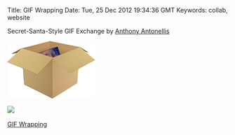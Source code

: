 Title: GIF Wrapping
Date: Tue, 25 Dec 2012 19:34:36 GMT
Keywords: collab, website

Secret-Santa-Style GIF Exchange by [Anthony Antonellis](http://anthonyantonellis.com)

![](gif-unwrapping/thumbnail.gif)

![](http://i.imgur.com/T6yBW.gif)

[GIF Wrapping](http://gifwrapping.net/)
